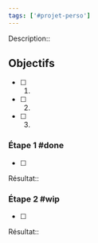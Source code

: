 ```yaml
---
tags: ['#projet-perso'] 
---
```


Description::


## Objectifs
- [ ] 1. 
- [ ] 2. 
- [ ] 3. 


### Étape 1 #done
- [ ] 

Résultat::



### Étape 2 #wip
- [ ] 

Résultat:: 


